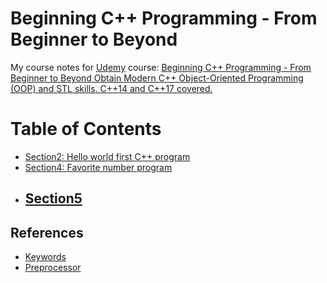 # Beginning C++ Programming - From Beginner to Beyond

My course notes for [Udemy](https://www.udemy.com) course: [Beginning C++ Programming - From Beginner to Beyond Obtain Modern C++ Object-Oriented Programming (OOP) and STL skills. C++14 and C++17 covered.](https://www.udemy.com/course/beginning-c-plus-plus-programming/)

# Table of Contents
- [Section2: Hello world first C++ program](/docs/hello-world-first-cpp-program.md)
- [Section4: Favorite number program](/docs/favorite-number.md)
- [Section5](/docs/section5.md)
    - 

## References

- [Keywords](https://en.cppreference.com/w/cpp/keyword)
- [Preprocessor](https://en.cppreference.com/w/cpp/preprocessor)
